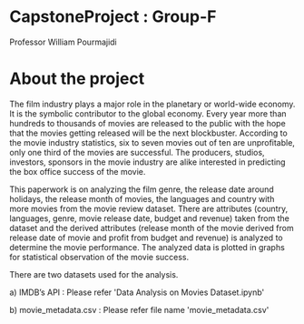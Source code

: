 # CapstoneProject : Group-F

Professor William Pourmajidi

# About the project

The film industry plays a major role in the planetary or world-wide economy. It is the symbolic contributor to the global economy. Every year more than hundreds to thousands of movies are released to the public with the hope that the movies getting released will be the next blockbuster. According to the movie industry statistics, six to seven movies out of ten are unprofitable, only one third of the movies are successful. The producers, studios, investors, sponsors in the movie industry are alike interested in predicting the box office success of the movie. 
    
This paperwork is on analyzing the film genre, the release date around holidays, the release month of movies, the languages and country with more movies from the movie review dataset. There are attributes (country, languages, genre, movie release date, budget and revenue) taken from the dataset and the derived attributes (release month of the movie derived from release date of movie and profit from budget and revenue) is analyzed to determine the movie performance. The analyzed data is plotted in graphs for statistical observation of the movie success. 

There are two datasets used for the analysis.
   
a)	IMDB’s API : Please refer 'Data Analysis on Movies Dataset.ipynb'
   
b)	movie_metadata.csv : Please refer file name 'movie_metadata.csv'

